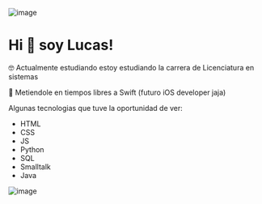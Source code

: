 ![image](https://user-images.githubusercontent.com/62031847/114968886-a2724400-9e4d-11eb-8f45-cfe7642bcd47.png)

# Hi :wave: soy Lucas!

:nerd_face: Actualmente estudiando estoy estudiando la carrera de Licenciatura en sistemas

:rocket: Metiendole en tiempos libres a Swift (futuro iOS developer jaja)

Algunas tecnologias que tuve la oportunidad de ver:
- HTML
- CSS
- JS
- Python
- SQL
- Smalltalk
- Java


![image](https://user-images.githubusercontent.com/62031847/114968894-a4d49e00-9e4d-11eb-9347-f7ea6b4551fb.png)

